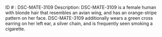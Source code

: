 ID # : DSC-MATE-3109
Description: DSC-MATE-3109 is a female human with blonde hair that resembles an avian wing, and has an orange-stripe pattern on her face. DSC-MATE-3109 additionally wears a green cross earring on her left ear, a silver chain, and is frequently seen smoking a cigarette.
